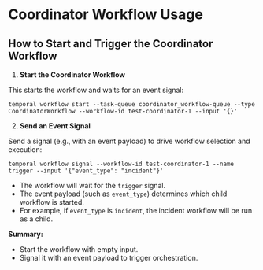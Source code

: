 # Coordinator Workflow Usage

## How to Start and Trigger the Coordinator Workflow

1. **Start the Coordinator Workflow**

This starts the workflow and waits for an event signal:

```
temporal workflow start --task-queue coordinator_workflow-queue --type CoordinatorWorkflow --workflow-id test-coordinator-1 --input '{}'
```

2. **Send an Event Signal**

Send a signal (e.g., with an event payload) to drive workflow selection and execution:

```
temporal workflow signal --workflow-id test-coordinator-1 --name trigger --input '{"event_type": "incident"}'
```

- The workflow will wait for the `trigger` signal.
- The event payload (such as `event_type`) determines which child workflow is started.
- For example, if `event_type` is `incident`, the incident workflow will be run as a child.

**Summary:**
- Start the workflow with empty input.
- Signal it with an event payload to trigger orchestration.
